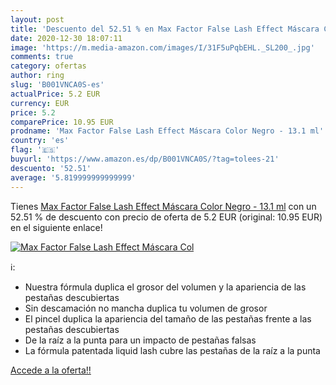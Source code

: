 ```yaml
---
layout: post
title: 'Descuento del 52.51 % en Max Factor False Lash Effect Máscara Col'
date: 2020-12-30 18:07:11
image: 'https://m.media-amazon.com/images/I/31F5uPqbEHL._SL200_.jpg'
comments: true
category: ofertas
author: ring
slug: 'B001VNCA0S-es'
actualPrice: 5.2 EUR
currency: EUR
price: 5.2
comparePrice: 10.95 EUR
prodname: 'Max Factor False Lash Effect Máscara Color Negro - 13.1 ml'
country: 'es'
flag: '🇪🇸'
buyurl: 'https://www.amazon.es/dp/B001VNCA0S/?tag=tolees-21'
descuento: '52.51'
average: '5.819999999999999'
---
```


Tienes [Max Factor False Lash Effect Máscara Color Negro - 13.1 ml](https://www.amazon.es/dp/B001VNCA0S/?tag=tolees-21) con un 52.51 % de descuento con precio de oferta de 5.2 EUR (original: 10.95 EUR) en el siguiente enlace!

[![Max Factor False Lash Effect Máscara Col](https://m.media-amazon.com/images/I/31F5uPqbEHL._SL200_.jpg)](https://www.amazon.es/dp/B001VNCA0S/?tag=tolees-21)

ℹ️:

- Nuestra fórmula duplica el grosor del volumen y la apariencia de las pestañas descubiertas
- Sin descamación no mancha duplica tu volumen de grosor
- El pincel duplica la apariencia del tamaño de las pestañas frente a las pestañas descubiertas
- De la raíz a la punta para un impacto de pestañas falsas
- La fórmula patentada liquid lash cubre las pestañas de la raíz a la punta

[Accede a la oferta!!](https://www.amazon.es/dp/B001VNCA0S/?tag=tolees-21)
